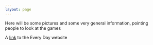 ```yaml
---
layout: page
---
```


Here will be some pictures and some very general information, pointing people to look 
at the games

A [link](https://rjmcf.github.io/EveryDay) to the Every Day website